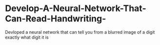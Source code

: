 # Develop-A-Neural-Network-That-Can-Read-Handwriting-
Devloped a neural network that can tell you from a blurred image of a digit exactly what digit it is
